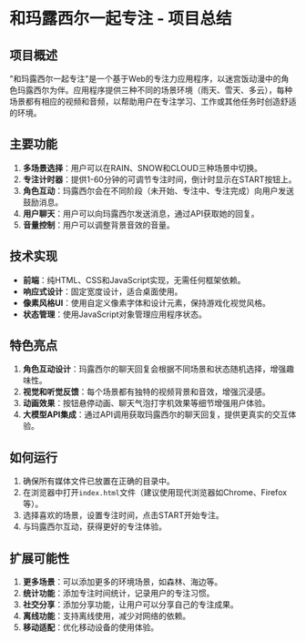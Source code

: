 # 和玛露西尔一起专注 - 项目总结

## 项目概述

"和玛露西尔一起专注"是一个基于Web的专注力应用程序，以迷宫饭动漫中的角色玛露西尔为伴。应用程序提供三种不同的场景环境（雨天、雪天、多云），每种场景都有相应的视频和音频，以帮助用户在专注学习、工作或其他任务时创造舒适的环境。

## 主要功能

1. **多场景选择**：用户可以在RAIN、SNOW和CLOUD三种场景中切换。
2. **专注计时器**：提供1-60分钟的可调节专注时间，倒计时显示在START按钮上。
3. **角色互动**：玛露西尔会在不同阶段（未开始、专注中、专注完成）向用户发送鼓励消息。
4. **用户聊天**：用户可以向玛露西尔发送消息，通过API获取她的回复。
5. **音量控制**：用户可以调整背景音效的音量。

## 技术实现

- **前端**：纯HTML、CSS和JavaScript实现，无需任何框架依赖。
- **响应式设计**：固定宽度设计，适合桌面使用。
- **像素风格UI**：使用自定义像素字体和设计元素，保持游戏化视觉风格。
- **状态管理**：使用JavaScript对象管理应用程序状态。

## 特色亮点

1. **角色互动设计**：玛露西尔的聊天回复会根据不同场景和状态随机选择，增强趣味性。
2. **视觉和听觉反馈**：每个场景都有独特的视频背景和音效，增强沉浸感。
3. **动画效果**：按钮悬停动画、聊天气泡打字机效果等细节增强用户体验。
4. **大模型API集成**：通过API调用获取玛露西尔的聊天回复，提供更真实的交互体验。

## 如何运行

1. 确保所有媒体文件已放置在正确的目录中。
2. 在浏览器中打开`index.html`文件（建议使用现代浏览器如Chrome、Firefox等）。
3. 选择喜欢的场景，设置专注时间，点击START开始专注。
4. 与玛露西尔互动，获得更好的专注体验。

## 扩展可能性

1. **更多场景**：可以添加更多的环境场景，如森林、海边等。
2. **统计功能**：添加专注时间统计，记录用户的专注习惯。
3. **社交分享**：添加分享功能，让用户可以分享自己的专注成果。
4. **离线功能**：支持离线使用，减少对网络的依赖。
5. **移动适配**：优化移动设备的使用体验。 